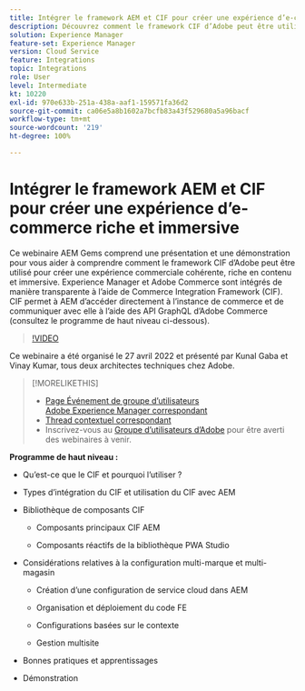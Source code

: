 ```yaml
---
title: Intégrer le framework AEM et CIF pour créer une expérience d’e-commerce riche et immersive
description: Découvrez comment le framework CIF d’Adobe peut être utilisé pour créer une expérience commerciale cohérente, riche en contenu et immersive.
solution: Experience Manager
feature-set: Experience Manager
version: Cloud Service
feature: Integrations
topic: Integrations
role: User
level: Intermediate
kt: 10220
exl-id: 970e633b-251a-438a-aaf1-159571fa36d2
source-git-commit: ca06e5a8b1602a7bcfb83a43f529680a5a96bacf
workflow-type: tm+mt
source-wordcount: '219'
ht-degree: 100%

---
```


# Intégrer le framework AEM et CIF pour créer une expérience d’e-commerce riche et immersive

Ce webinaire AEM Gems comprend une présentation et une démonstration pour vous aider à comprendre comment le framework CIF d’Adobe peut être utilisé pour créer une expérience commerciale cohérente, riche en contenu et immersive. Experience Manager et Adobe Commerce sont intégrés de manière transparente à l’aide de Commerce Integration Framework (CIF). CIF permet à AEM d’accéder directement à l’instance de commerce et de communiquer avec elle à l’aide des API GraphQL d’Adobe Commerce (consultez le programme de haut niveau ci-dessous).

>[!VIDEO](https://video.tv.adobe.com/v/342565/?quality=12&learn=on)

Ce webinaire a été organisé le 27 avril 2022 et présenté par Kunal Gaba et Vinay Kumar, tous deux architectes techniques chez Adobe.

>[!MORELIKETHIS]
>
>* [Page Événement de groupe d’utilisateurs Adobe Experience Manager correspondant](https://adobe.ly/3O0uXl5/)
>* [Thread contextuel correspondant](https://adobe.ly/3jorz5r)
>* Inscrivez-vous au [Groupe d’utilisateurs d’Adobe](https://aem-augs.adobe.com/) pour être averti des webinaires à venir.


**Programme de haut niveau :**

* Qu’est-ce que le CIF et pourquoi l’utiliser ?

* Types d’intégration du CIF et utilisation du CIF avec AEM

* Bibliothèque de composants CIF

   * Composants principaux CIF AEM

   * Composants réactifs de la bibliothèque PWA Studio

* Considérations relatives à la configuration multi-marque et multi-magasin

   * Création d’une configuration de service cloud dans AEM

   * Organisation et déploiement du code FE

   * Configurations basées sur le contexte

   * Gestion multisite

* Bonnes pratiques et apprentissages

* Démonstration
